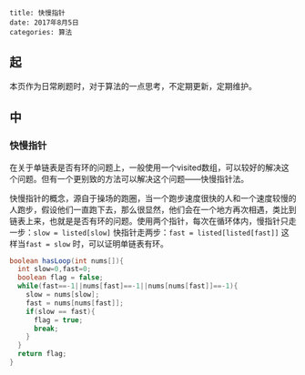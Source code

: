```
title: 快慢指针
date: 2017年8月5日
categories: 算法
```

## 起

本页作为日常刷题时，对于算法的一点思考，不定期更新，定期维护。

## 中

### 快慢指针

在关于单链表是否有环的问题上，一般使用一个visited数组，可以较好的解决这个问题。但有一个更别致的方法可以解决这个问题——快慢指针法。

快慢指针的概念，源自于操场的跑圈，当一个跑步速度很快的人和一个速度较慢的人跑步，假设他们一直跑下去，那么很显然，他们会在一个地方再次相遇，类比到链表上来，也就是是否有环的问题。使用两个指针，每次在循环体内，慢指针只走一步：`slow = listed[slow]` 快指针走两步：`fast = listed[listed[fast]]` 这样当`fast = slow` 时，可以证明单链表有环。

```java
boolean hasLoop(int nums[]){
  int slow=0,fast=0;
  boolean flag = false;
  while(fast==-1||nums[fast]==-1||nums[nums[fast]]==-1){
    slow = nums[slow];
    fast = nums[nums[fast]];
    if(slow == fast){
      flag = true;
      break;
    }
  }
  return flag;
}
```

